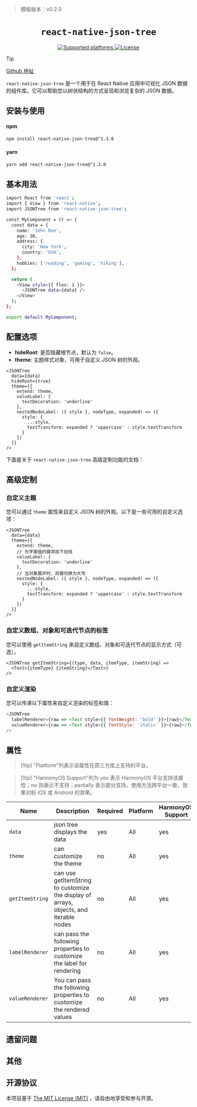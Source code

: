 <!-- {% raw %} -->
> 模板版本：v0.2.0

<p align="center">
  <h1 align="center"> <code>react-native-json-tree
</code> </h1>
</p>
<p align="center">
    <a href="https://github.com/Dean177/react-native-json-tree">
        <img src="https://img.shields.io/badge/platforms-ios%20%7C%20android%20%7C%20web%20%7C%20harmony%20-lightgrey.svg" alt="Supported platforms" />
    </a>
    <a href="https://github.com/Dean177/react-native-json-tree/blob/master/LICENSE.md">
        <img src="https://img.shields.io/npm/l/react-native-svg.svg" alt="License" />
    </a>
</p>


> [!tip]
>
>  [Github 地址](https://github.com/Dean177/react-native-json-tree)
>
> `react-native-json-tree` 是一个用于在 React Native 应用中可视化 JSON 数据的组件库。它可以帮助您以树状结构的方式呈现和浏览复杂的 JSON 数据。

## 安装与使用

#### **npm**

```bash
npm install react-native-json-tree@^1.3.0
```

#### **yarn**

```bash
yarn add react-native-json-tree@^1.3.0
```

## 基本用法

```bash
import React from 'react';
import { View } from 'react-native';
import JSONTree from 'react-native-json-tree';

const MyComponent = () => {
  const data = {
    name: 'John Doe',
    age: 30,
    address: {
      city: 'New York',
      country: 'USA',
    },
    hobbies: ['reading', 'gaming', 'hiking'],
  };

  return (
    <View style={{ flex: 1 }}>
      <JSONTree data={data} />
    </View>
  );
};

export default MyComponent;

```

## 配置选项

- **hideRoot**: 是否隐藏根节点，默认为 `false`。
- **theme**: 主题样式对象，可用于自定义 JSON 树的外观。

```
<JSONTree
  data={data}
  hideRoot={true}
  theme={{
    extend: theme,
    valueLabel: {
      textDecoration: 'underline'
    },
    nestedNodeLabel: ({ style }, nodeType, expanded) => ({
      style: {
        ...style,
        textTransform: expanded ? 'uppercase' : style.textTransform
      }
    })
  }}
/>
```


下面是关于 `react-native-json-tree` 高级定制功能的文档：

## 高级定制

### 自定义主题

您可以通过 `theme` 属性来自定义 JSON 树的外观。以下是一些可用的自定义选项：

```
<JSONTree
  data={data}
  theme={{
    extend: theme,
    // 为字面值的键添加下划线
    valueLabel: {
      textDecoration: 'underline'
    },
    // 当对象展开时，将键切换为大写
    nestedNodeLabel: ({ style }, nodeType, expanded) => ({
      style: {
        ...style,
        textTransform: expanded ? 'uppercase' : style.textTransform
      }
    })
  }}
/>
```

### 自定义数组、对象和可迭代节点的标签

您可以使用 `getItemString` 来自定义数组、对象和可迭代节点的显示方式（可选）。

```
<JSONTree getItemString={(type, data, itemType, itemString) =>
  <Text>{itemType} {itemString}</Text>}
/>
```

### 自定义渲染

您可以传递以下属性来自定义渲染的标签和值：

```js
<JSONTree
  labelRenderer={raw => <Text style={{ fontWeight: 'bold' }}>{raw}</Text>}
  valueRenderer={raw => <Text style={{ fontStyle: 'italic' }}>{raw}</Text>}
/>
```

## 属性

> [!tip] "Platform"列表示该属性在原三方库上支持的平台。

> [!tip] "HarmonyOS Support"列为 yes 表示 HarmonyOS 平台支持该属性；no 则表示不支持；partially 表示部分支持。使用方法跨平台一致，效果对标 iOS 或 Android 的效果。

| Name            | Description                                                  | Required | Platform | HarmonyOS Support |
| --------------- | ------------------------------------------------------------ | -------- | -------- | ----------------- |
| `data`          | json tree displays the data                                  | yes      | All      | yes               |
| ``theme``       | can customize the theme                                      | no       | All      | yes               |
| `getItemString` | can use getItemString to customize the display of arrays, objects, and iterable nodes | no       | All      | yes               |
| `labelRenderer` | can pass the following properties to customize the label for rendering | no       | All      | yes               |
| `valueRenderer` | You can pass the following properties to customize the rendered values | no       | All      | yes               |

## 遗留问题

## 其他

## 开源协议

本项目基于 [The MIT License (MIT)](https://github.com/react-native-oh-library/react-native-svg/blob/harmony/LICENSE) ，请自由地享受和参与开源。
<!-- {% endraw %} -->